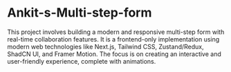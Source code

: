 # Ankit-s-Multi-step-form
This project involves building a modern and responsive multi-step form with real-time collaboration features. It is a frontend-only implementation using modern web technologies like Next.js, Tailwind CSS, Zustand/Redux, ShadCN UI, and Framer Motion. The focus is on creating an interactive and user-friendly experience, complete with animations.
